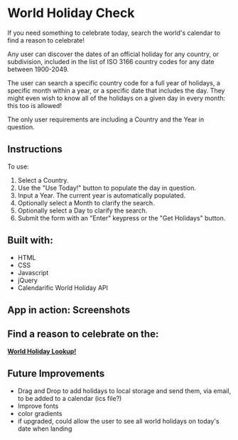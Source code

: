 # World Holiday Check

If you need something to celebrate today, search the world's calendar to find a reason to celebrate!

Any user can discover the dates of an official holiday for any country, or subdivision, included in the list of ISO 3166 country codes for any date between 1900-2049.

The user can search a specific country code for a full year of holidays, a specific month within a year, or a specific date that includes the day.  They might even wish to know all of the holidays on a given day in every month: this too is allowed!

The only user requirements are including a Country and the Year in question.

## Instructions

To use:
1. Select a Country.
2. Use the "Use Today!" button to populate the day in question.
3. Input a Year.  The current year is automatically populated.
4. Optionally select a Month to clarify the search.
5. Optionally select a Day to clarify the search.
6. Submit the form with an "Enter" keypress or the "Get Holidays" button.

## Built with:
- HTML
- CSS
- Javascript
- jQuery
- Calendarific World Holiday API

## App in action: Screenshots


## Find a reason to celebrate on the:

**[World Holiday Lookup!](https://danielvictory.github.io/worldholidaylookup/)**

## Future Improvements
- Drag and Drop to add holidays to local storage and send them, via email, to be added to a calendar (ics file?)
- Improve fonts
- color gradients
- if upgraded, could allow the user to see all world holidays on today's date when landing